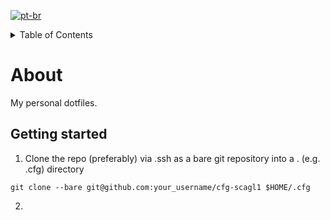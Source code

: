 [![pt-br](https://img.shields.io/badge/lang-pt--br-green.svg)](placeholderurl)

<!-- TABLE OF CONTENTS -->
<details>
  <summary>Table of Contents</summary>
</details>

# About
My personal dotfiles.
## Getting started
1. Clone the repo (preferably) via .ssh as a bare git repository into a .<dir-name> (e.g. .cfg) directory
```
git clone --bare git@github.com:your_username/cfg-scagl1 $HOME/.cfg
```
2. 
